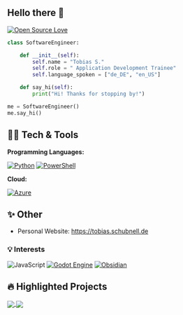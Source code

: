 ## Hello there 👋

[![Open Source Love](https://badges.frapsoft.com/os/v1/open-source.svg?v=102)](https://github.com/ellerbrock/open-source-badge/)

```python
class SoftwareEngineer:

    def __init__(self):
        self.name = "Tobias S."
        self.role = " Application Development Trainee"
        self.language_spoken = ["de_DE", "en_US"]

    def say_hi(self):
        print("Hi! Thanks for stopping by!")

me = SoftwareEngineer()
me.say_hi()
```

## 👨‍💻 Tech & Tools

**Programming Languages:**

[![Python](https://img.shields.io/badge/python-3670A0?style=for-the-badge&logo=python&logoColor=ffdd54)](https://python.org) [![PowerShell](https://img.shields.io/badge/PowerShell-%235391FE.svg?style=for-the-badge&logo=powershell&logoColor=white)](https://github.com/PowerShell/PowerShell)

**Cloud:**

[![Azure](https://img.shields.io/badge/azure-%230072C6.svg?style=for-the-badge&logo=microsoftazure&logoColor=white)](https://azure.microsoft.com/de-de/explore/)

## ✨ Other

- Personal Website: https://tobias.schubnell.de


### 💡 Interests

![JavaScript](https://img.shields.io/badge/javascript-%23323330.svg?style=for-the-badge&logo=javascript&logoColor=%23F7DF1E) [![Godot Engine](https://img.shields.io/badge/GODOT-%23FFFFFF.svg?style=for-the-badge&logo=godot-engine)](https://godotengine.org/) [![Obsidian](https://img.shields.io/badge/Obsidian-%23483699.svg?style=for-the-badge&logo=obsidian&logoColor=white)](https://obsidian.md/)

## 🔥 Highlighted Projects

<a href="https://github.com/tsch1198/Arduino-RS485-AP">
  <img align="center" src="https://github-readme-stats.vercel.app/api/pin/?username=tsch1198&repo=Arduino-RS485-AP&show_icons=true&line_height=27&title_color=6aa6f8&text_color=8a919a&icon_color=6aa6f8&bg_color=22272e"/>
</a>

<a href="https://github.com/tsch1198/Calculator">
  <img align="center" src="https://github-readme-stats.vercel.app/api/pin/?username=tsch1198&repo=Calculator&show_icons=true&line_height=27&title_color=6aa6f8&text_color=8a919a&icon_color=6aa6f8&bg_color=22272e"/>
</a>


<!--
Stash for later:
![tsch1198's GitHub stats](https://github-readme-stats.vercel.app/api?username=tsch1198&show_icons=true&bg_color=00000000)


also thanks https://github.com/Zhenye-Na for the Readme inspo. Its really great
-->
